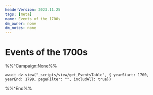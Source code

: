 ```yaml
---
headerVersion: 2023.11.25
tags: [meta]
name: Events of the 1700s
dm_owner: none
dm_notes: none
---
```

# Events of the 1700s

%%^Campaign:None%%

```dataviewjs
await dv.view("_scripts/view/get_EventsTable", { yearStart: 1700, yearEnd: 1799, pageFilter: "", includAll: true})
```

%%^End%%